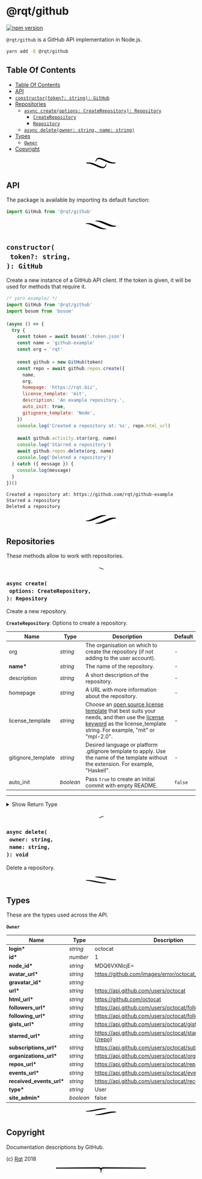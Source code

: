 # @rqt/github

[![npm version](https://badge.fury.io/js/%40rqt%2Fgithub.svg)](https://npmjs.org/package/@rqt/github)

`@rqt/github` is a GitHub API implementation in Node.js.

```sh
yarn add -E @rqt/github
```

## Table Of Contents

- [Table Of Contents](#table-of-contents)
- [API](#api)
- [`constructor(token?: string): GitHub`](#constructortoken-string-github)
- [Repositories](#repositories)
  * [`async create(options: CreateRepository): Repository`](#async-createoptions-createrepository-repository)
    * [`CreateRepository`](#type-createrepository)
    * [`Repository`](#type-repository)
  * [`async delete(owner: string, name: string)`](#async-deleteowner-stringname-string-void)
- [Types](#types)
  * [`Owner`](#type-owner)
- [Copyright](#copyright)

<p align="center"><a href="#table-of-contents"><img src=".documentary/section-breaks/0.svg?sanitize=true"></a></p>

## API

The package is available by importing its default function:

```js
import GitHub from '@rqt/github'
```

<p align="center"><a href="#table-of-contents"><img src=".documentary/section-breaks/1.svg?sanitize=true"></a></p>

## `constructor(`<br/>&nbsp;&nbsp;`token?: string,`<br/>`): GitHub`

Create a new instance of a GitHub API client. If the token is given, it will be used for methods that require it.

```js
/* yarn example/ */
import GitHub from '@rqt/github'
import bosom from 'bosom'

(async () => {
  try {
    const token = await bosom('.token.json')
    const name = 'github-example'
    const org = 'rqt'

    const github = new GitHub(token)
    const repo = await github.repos.create({
      name,
      org,
      homepage: 'https://rqt.biz',
      license_template: 'mit',
      description: 'An example repository.',
      auto_init: true,
      gitignore_template: 'Node',
    })
    console.log('Created a repository at: %s', repo.html_url)

    await github.activity.star(org, name)
    console.log('Starred a repository')
    await github.repos.delete(org, name)
    console.log('Deleted a repository')
  } catch ({ message }) {
    console.log(message)
  }
})()
```
```
Created a repository at: https://github.com/rqt/github-example
Starred a repository
Deleted a repository
```

<p align="center"><a href="#table-of-contents"><img src=".documentary/section-breaks/2.svg?sanitize=true"></a></p>

## Repositories

These methods allow to work with repositories.

<p align="center"><a href="#table-of-contents"><img src=".documentary/section-breaks/3.svg?sanitize=true" width="15"></a></p>

### `async create(`<br/>&nbsp;&nbsp;`options: CreateRepository,`<br/>`): Repository`

Create a new repository.

__<a name="type-createrepository">`CreateRepository`</a>__: Options to create a repository.

|        Name        |   Type    |                                                                                                                                           Description                                                                                                                                            | Default |
| ------------------ | --------- | ------------------------------------------------------------------------------------------------------------------------------------------------------------------------------------------------------------------------------------------------------------------------------------------------ | ------- |
| org                | _string_  | The organisation on which to create the repository (if not adding to the user account).                                                                                                                                                                                                          | -       |
| __name*__          | _string_  | The name of the repository.                                                                                                                                                                                                                                                                      | -       |
| description        | _string_  | A short description of the repository.                                                                                                                                                                                                                                                           | -       |
| homepage           | _string_  | A URL with more information about the repository.                                                                                                                                                                                                                                                | -       |
| license_template   | _string_  | Choose an [open source license template](https://choosealicense.com/) that best suits your needs, and then use the [license keyword](https://help.github.com/articles/licensing-a-repository/#searching-github-by-license-type) as the license_template string. For example, "mit" or "mpl-2.0". | -       |
| gitignore_template | _string_  | Desired language or platform .gitignore template to apply. Use the name of the template without the extension. For example, "Haskell".                                                                                                                                                           | -       |
| auto_init          | _boolean_ | Pass `true` to create an initial commit with empty README.                                                                                                                                                                                                                                       | `false` |

---

<details>
<summary>Show Return Type</summary>

__<a name="type-repository">`Repository`</a>__

|          Name           |                       Type                       |                                       Description                                       |
| ----------------------- | ------------------------------------------------ | --------------------------------------------------------------------------------------- |
| __id*__                 | _number_                                         | 1296269                                                                                 |
| __node_id*__            | _string_                                         | MDEwOlJlcG9zaXRvcnkxMjk2MjY5                                                            |
| __name*__               | _string_                                         | Hello-World                                                                             |
| __full_name*__          | _string_                                         | octocat/Hello-World                                                                     |
| __private*__            | _boolean_                                        | false                                                                                   |
| __html_url*__           | _string_                                         | https://github.com/octocat/Hello-World                                                  |
| __description*__        | _string_                                         | This your first repo!                                                                   |
| __fork*__               | _boolean_                                        | true                                                                                    |
| __url*__                | _string_                                         | https://api.github.com/repos/octocat/Hello-World                                        |
| __archive_url*__        | _string_                                         | http://api.github.com/repos/octocat/Hello-World/{archive_format}{/ref}                  |
| __assignees_url*__      | _string_                                         | http://api.github.com/repos/octocat/Hello-World/assignees{/user}                        |
| __blobs_url*__          | _string_                                         | http://api.github.com/repos/octocat/Hello-World/git/blobs{/sha}                         |
| __branches_url*__       | _string_                                         | http://api.github.com/repos/octocat/Hello-World/branches{/branch}                       |
| __collaborators_url*__  | _string_                                         | http://api.github.com/repos/octocat/Hello-World/collaborators{/collaborator}            |
| __comments_url*__       | _string_                                         | http://api.github.com/repos/octocat/Hello-World/comments{/number}                       |
| __commits_url*__        | _string_                                         | http://api.github.com/repos/octocat/Hello-World/commits{/sha}                           |
| __compare_url*__        | _string_                                         | http://api.github.com/repos/octocat/Hello-World/compare/{base}...{head}                 |
| __contents_url*__       | _string_                                         | http://api.github.com/repos/octocat/Hello-World/contents/{+path}                        |
| __contributors_url*__   | _string_                                         | http://api.github.com/repos/octocat/Hello-World/contributors                            |
| __deployments_url*__    | _string_                                         | http://api.github.com/repos/octocat/Hello-World/deployments                             |
| __downloads_url*__      | _string_                                         | http://api.github.com/repos/octocat/Hello-World/downloads                               |
| __events_url*__         | _string_                                         | http://api.github.com/repos/octocat/Hello-World/events                                  |
| __forks_url*__          | _string_                                         | http://api.github.com/repos/octocat/Hello-World/forks                                   |
| __git_commits_url*__    | _string_                                         | http://api.github.com/repos/octocat/Hello-World/git/commits{/sha}                       |
| __git_refs_url*__       | _string_                                         | http://api.github.com/repos/octocat/Hello-World/git/refs{/sha}                          |
| __git_tags_url*__       | _string_                                         | http://api.github.com/repos/octocat/Hello-World/git/tags{/sha}                          |
| __git_url*__            | _string_                                         | git:github.com/octocat/Hello-World.git                                                  |
| __issue_comment_url*__  | _string_                                         | http://api.github.com/repos/octocat/Hello-World/issues/comments{/number}                |
| __issue_events_url*__   | _string_                                         | http://api.github.com/repos/octocat/Hello-World/issues/events{/number}                  |
| __issues_url*__         | _string_                                         | http://api.github.com/repos/octocat/Hello-World/issues{/number}                         |
| __keys_url*__           | _string_                                         | http://api.github.com/repos/octocat/Hello-World/keys{/key_id}                           |
| __labels_url*__         | _string_                                         | http://api.github.com/repos/octocat/Hello-World/labels{/name}                           |
| __languages_url*__      | _string_                                         | http://api.github.com/repos/octocat/Hello-World/languages                               |
| __merges_url*__         | _string_                                         | http://api.github.com/repos/octocat/Hello-World/merges                                  |
| __milestones_url*__     | _string_                                         | http://api.github.com/repos/octocat/Hello-World/milestones{/number}                     |
| __notifications_url*__  | _string_                                         | http://api.github.com/repos/octocat/Hello-World/notifications{?since,all,participating} |
| __pulls_url*__          | _string_                                         | http://api.github.com/repos/octocat/Hello-World/pulls{/number}                          |
| __releases_url*__       | _string_                                         | http://api.github.com/repos/octocat/Hello-World/releases{/id}                           |
| __ssh_url*__            | _string_                                         | git&#064;github.com:octocat/Hello-World.git                                             |
| __stargazers_url*__     | _string_                                         | http://api.github.com/repos/octocat/Hello-World/stargazers                              |
| __statuses_url*__       | _string_                                         | http://api.github.com/repos/octocat/Hello-World/statuses/{sha}                          |
| __subscribers_url*__    | _string_                                         | http://api.github.com/repos/octocat/Hello-World/subscribers                             |
| __subscription_url*__   | _string_                                         | http://api.github.com/repos/octocat/Hello-World/subscription                            |
| __tags_url*__           | _string_                                         | http://api.github.com/repos/octocat/Hello-World/tags                                    |
| __teams_url*__          | _string_                                         | http://api.github.com/repos/octocat/Hello-World/teams                                   |
| __trees_url*__          | _string_                                         | http://api.github.com/repos/octocat/Hello-World/git/trees{/sha}                         |
| __clone_url*__          | _string_                                         | https://github.com/octocat/Hello-World.git                                              |
| __mirror_url*__         | _string_                                         | git:git.example.com/octocat/Hello-World                                                 |
| __hooks_url*__          | _string_                                         | http://api.github.com/repos/octocat/Hello-World/hooks                                   |
| __svn_url*__            | _string_                                         | https://svn.github.com/octocat/Hello-World                                              |
| __homepage*__           | _string_                                         | https://github.com                                                                      |
| __forks_count*__        | _number_                                         | 9                                                                                       |
| __stargazers_count*__   | _number_                                         | 80                                                                                      |
| __watchers_count*__     | _number_                                         | 80                                                                                      |
| __size*__               | _number_                                         | 108                                                                                     |
| __default_branch*__     | _string_                                         | master                                                                                  |
| __open_issues_count*__  | _number_                                         | 0                                                                                       |
| __has_issues*__         | _boolean_                                        | true                                                                                    |
| __has_projects*__       | _boolean_                                        | true                                                                                    |
| __has_wiki*__           | _boolean_                                        | true                                                                                    |
| __has_pages*__          | _boolean_                                        | false                                                                                   |
| __has_downloads*__      | _boolean_                                        | true                                                                                    |
| __archived*__           | _boolean_                                        | false                                                                                   |
| __pushed_at*__          | _string_                                         | 2011-01-26T19:06:43Z                                                                    |
| __created_at*__         | _string_                                         | 2011-01-26T19:01:12Z                                                                    |
| __updated_at*__         | _string_                                         | 2011-01-26T19:14:43Z                                                                    |
| __allow_rebase_merge*__ | _boolean_                                        | true                                                                                    |
| __allow_squash_merge*__ | _boolean_                                        | true                                                                                    |
| __allow_merge_commit*__ | _boolean_                                        | true                                                                                    |
| __subscribers_count*__  | _number_                                         | 42                                                                                      |
| __network_count*__      | _number_                                         | 0                                                                                       |
| __topics*__             | _string[]_                                       | ["octocat", "atom", "electron", "API"]                                                  |
| __permissions*__        | _{admin: boolean, push: boolean, pull: boolean}_ |                                                                                         |
| __language*__           | _string_                                         |                                                                                         |
| __owner*__              | _[Owner](#type-owner)_                           |                                                                                         |
</details>

<p align="center"><a href="#table-of-contents"><img src=".documentary/section-breaks/4.svg?sanitize=true" width="15"></a></p>

### `async delete(`<br/>&nbsp;&nbsp;`owner: string,`<br/>&nbsp;&nbsp;`name: string,`<br/>`): void`

Delete a repository.



<p align="center"><a href="#table-of-contents"><img src=".documentary/section-breaks/5.svg?sanitize=true"></a></p>

## Types

These are the types used across the API.

__<a name="type-owner">`Owner`</a>__

|           Name           |   Type    |                         Description                         |
| ------------------------ | --------- | ----------------------------------------------------------- |
| __login*__               | _string_  | octocat                                                     |
| __id*__                  | _number_  | 1                                                           |
| __node_id*__             | _string_  | MDQ6VXNlcjE=                                                |
| __avatar_url*__          | _string_  | https://github.com/images/error/octocat_happy.gif           |
| __gravatar_id*__         | _string_  |                                                             |
| __url*__                 | _string_  | https://api.github.com/users/octocat                        |
| __html_url*__            | _string_  | https://github.com/octocat                                  |
| __followers_url*__       | _string_  | https://api.github.com/users/octocat/followers              |
| __following_url*__       | _string_  | https://api.github.com/users/octocat/following{/other_user} |
| __gists_url*__           | _string_  | https://api.github.com/users/octocat/gists{/gist_id}        |
| __starred_url*__         | _string_  | https://api.github.com/users/octocat/starred{/owner}{/repo} |
| __subscriptions_url*__   | _string_  | https://api.github.com/users/octocat/subscriptions          |
| __organizations_url*__   | _string_  | https://api.github.com/users/octocat/orgs                   |
| __repos_url*__           | _string_  | https://api.github.com/users/octocat/repos                  |
| __events_url*__          | _string_  | https://api.github.com/users/octocat/events{/privacy}       |
| __received_events_url*__ | _string_  | https://api.github.com/users/octocat/received_events        |
| __type*__                | _string_  | User                                                        |
| __site_admin*__          | _boolean_ | false                                                       |

<p align="center"><a href="#table-of-contents"><img src=".documentary/section-breaks/6.svg?sanitize=true"></a></p>

## Copyright

Documentation descriptions by GitHub.

(c) [Rqt][1] 2018

[1]: https://rqt.biz

<p align="center"><a href="#table-of-contents"><img src=".documentary/section-breaks/-1.svg?sanitize=true"></a></p>